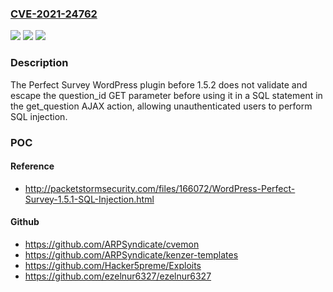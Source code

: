 ### [CVE-2021-24762](https://cve.mitre.org/cgi-bin/cvename.cgi?name=CVE-2021-24762)
![](https://img.shields.io/static/v1?label=Product&message=Perfect%20Survey&color=blue)
![](https://img.shields.io/static/v1?label=Version&message=1.5.2%3C%201.5.2%20&color=brighgreen)
![](https://img.shields.io/static/v1?label=Vulnerability&message=CWE-89%20SQL%20Injection&color=brighgreen)

### Description

The Perfect Survey WordPress plugin before 1.5.2 does not validate and escape the question_id GET parameter before using it in a SQL statement in the get_question AJAX action, allowing unauthenticated users to perform SQL injection.

### POC

#### Reference
- http://packetstormsecurity.com/files/166072/WordPress-Perfect-Survey-1.5.1-SQL-Injection.html

#### Github
- https://github.com/ARPSyndicate/cvemon
- https://github.com/ARPSyndicate/kenzer-templates
- https://github.com/Hacker5preme/Exploits
- https://github.com/ezelnur6327/ezelnur6327

